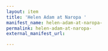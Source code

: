 ```yaml
---
layout: item
title: 'Helen Adam at Naropa '
manifest_name: helen-adam-at-naropa-
permalink: helen-adam-at-naropa-
external_manifest_url: 

---
```

<!-- Add an essay or interpretive material below this line,
using HTML or markdown.  Do not modify this file above this line -->
